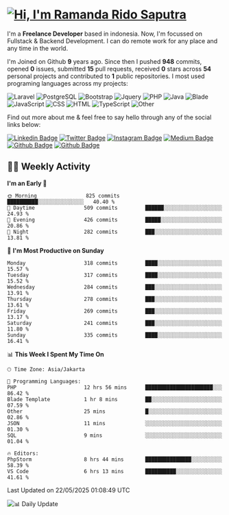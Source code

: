 # [![Hi, I'm Ramanda Rido Saputra](https://readme-typing-svg.herokuapp.com?size=24&vCenter=true&lines=%F0%9F%91%8B+Hi%2C+I'm+Ramanda+Rido+Saputra+;%F0%9F%92%BB+Fullstack+Web+Developer+)](https://git.io/typing-svg)

I'm a **Freelance Developer** based in indonesia. Now, I'm focussed on Fullstack & Backend Development. I can do remote work for any place and any time in the world.

I'm Joined on Github **9** years ago. Since then I pushed **948** commits, opened **0** issues, submitted **15** pull requests, received **0** stars across **54** personal projects and contributed to **1** public repositories.
I most used programing languages across my projects:

![Laravel](https://img.shields.io/badge/Laravel-FF2D20?flat&logo=laravel&logoColor=white)
![PostgreSQL](https://img.shields.io/badge/PostgreSQL-316192?flat&logo=postgresql&logoColor=white)
![Bootstrap](https://img.shields.io/badge/Bootstrap-563D7C?flat&logo=bootstrap&logoColor=white)
![Jquery](https://img.shields.io/badge/jQuery-0769AD?flat&logo=jquery&logoColor=white)
![PHP](https://img.shields.io/badge/-PHP-%234F5D95?style=flat&logo=PHP&logoColor=white)
![Java](https://img.shields.io/badge/-Java-%23b07219?style=flat&logo=Java&logoColor=white)
![Blade](https://img.shields.io/badge/-Blade-%23f7523f?style=flat&logo=Blade&logoColor=white)
![JavaScript](https://img.shields.io/badge/-JavaScript-%23f1e05a?style=flat&logo=JavaScript&logoColor=white)
![CSS](https://img.shields.io/badge/-CSS-%23663399?style=flat&logo=CSS&logoColor=white)
![HTML](https://img.shields.io/badge/-HTML-%23e34c26?style=flat&logo=HTML&logoColor=white)
![TypeScript](https://img.shields.io/badge/-TypeScript-%233178c6?style=flat&logo=TypeScript&logoColor=white)
![Other](https://img.shields.io/badge/-Other-%23ededed?style=flat&logo=Other&logoColor=white)

Find out more about me & feel free to say hello through any of the social links below:

[![Linkedin Badge](https://img.shields.io/badge/-ramandaaridogh-blue?style=flat&logo=Linkedin&logoColor=white&link=https://www.linkedin.com/in/ramanda-rido-saputra/)](https://www.linkedin.com/in/ramanda-rido-saputra/)
[![Twitter Badge](https://img.shields.io/badge/-ramandaaridogh-%231DA1F2.svg?style=flat&logo=twitter&logoColor=white&link=https://www.twitter.com/ramandaaridogh)](https://www.twitter.com/ramandaaridogh/)
[![Instagram Badge](https://img.shields.io/badge/-ramandaaridogh-purple?style=flat&logo=instagram&logoColor=white&link=https://instagram.com/ramandaaridogh_/)](https://instagram.com/ramandaaridogh_)
[![Medium Badge](https://img.shields.io/badge/-@ramandaaridogh-%2312100E.svg?style=flat&logo=Medium&logoColor=white&link=https://medium.com/@ramandaaridogh/)](https://medium.com/@ramandaaridogh)
[![Github Badge](https://img.shields.io/badge/-@ramandaaridogh-100000.svg?style=flat&logo=github&logoColor=white&link=https://github.com/ramandaaridogh)](https://github.com/ramandaaridogh)
[![Github Badge](https://img.shields.io/badge/-@mxcode-100000.svg?style=flat&logo=github&logoColor=white&link=https://github.com/ramanda-mxcode)](https://github.com/ramanda-mxcode)

## 👨‍💻 Weekly Activity
<!--START_SECTION:waka-->
**I'm an Early 🐤** 

```text
🌞 Morning                825 commits         ██████████░░░░░░░░░░░░░░░   40.40 % 
🌆 Daytime                509 commits         ██████░░░░░░░░░░░░░░░░░░░   24.93 % 
🌃 Evening                426 commits         █████░░░░░░░░░░░░░░░░░░░░   20.86 % 
🌙 Night                  282 commits         ███░░░░░░░░░░░░░░░░░░░░░░   13.81 % 
```
📅 **I'm Most Productive on Sunday** 

```text
Monday                   318 commits         ████░░░░░░░░░░░░░░░░░░░░░   15.57 % 
Tuesday                  317 commits         ████░░░░░░░░░░░░░░░░░░░░░   15.52 % 
Wednesday                284 commits         ███░░░░░░░░░░░░░░░░░░░░░░   13.91 % 
Thursday                 278 commits         ███░░░░░░░░░░░░░░░░░░░░░░   13.61 % 
Friday                   269 commits         ███░░░░░░░░░░░░░░░░░░░░░░   13.17 % 
Saturday                 241 commits         ███░░░░░░░░░░░░░░░░░░░░░░   11.80 % 
Sunday                   335 commits         ████░░░░░░░░░░░░░░░░░░░░░   16.41 % 
```


📊 **This Week I Spent My Time On** 

```text
🕑︎ Time Zone: Asia/Jakarta

💬 Programming Languages: 
PHP                      12 hrs 56 mins      ██████████████████████░░░   86.42 % 
Blade Template           1 hr 8 mins         ██░░░░░░░░░░░░░░░░░░░░░░░   07.59 % 
Other                    25 mins             █░░░░░░░░░░░░░░░░░░░░░░░░   02.86 % 
JSON                     11 mins             ░░░░░░░░░░░░░░░░░░░░░░░░░   01.30 % 
SQL                      9 mins              ░░░░░░░░░░░░░░░░░░░░░░░░░   01.04 % 

🔥 Editors: 
PhpStorm                 8 hrs 44 mins       ███████████████░░░░░░░░░░   58.39 % 
VS Code                  6 hrs 13 mins       ██████████░░░░░░░░░░░░░░░   41.61 % 
```


 Last Updated on 22/05/2025 01:08:49 UTC
<!--END_SECTION:waka-->

![📊 Daily Update](https://github.com/ramandaaridogh/ramandaaridogh/actions/workflows/update-activity.yml/badge.svg)
